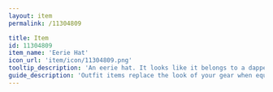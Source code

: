 ```yaml
---
layout: item
permalink: /11304809

title: Item
id: 11304809
item_name: 'Eerie Hat'
icon_url: 'item/icon/11304809.png'
tooltip_description: 'An eerie hat. It looks like it belongs to a dapper ghost. '
guide_description: 'Outfit items replace the look of your gear when equipped.'
---
```

